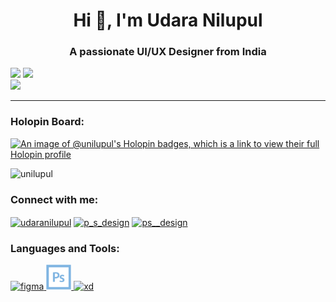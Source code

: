 <h1 align="center">Hi 👋, I'm Udara Nilupul</h1>
<h3 align="center">A passionate UI/UX Designer from India</h3>



<div>
  <img height="225" src="https://github-readme-stats.vercel.app/api?username=UNilupul&show_icons=true&theme=nord&include_all_commits=true&count_private=true"/>
  <img height="225" src="https://github-readme-stats.vercel.app/api/top-langs/?username=UNilupul&theme=nord&hide=jupyter%20notebook,hack"/></br>
  <img height="225" src="https://streak-stats.demolab.com?user=UNilupul&theme=nord&mode=weekly"/>
</div>

--- 

<h3 align="left">Holopin Board:</h3>

[![An image of @unilupul's Holopin badges, which is a link to view their full Holopin profile](https://holopin.me/unilupul)](https://holopin.io/@unilupul)

<p align="left"> <img src="https://komarev.com/ghpvc/?username=unilupul&label=Profile%20views&color=0e75b6&style=flat" alt="unilupul" /> </p>


<h3 align="left">Connect with me:</h3>
<p align="left">
<a href="https://linkedin.com/in/udaranilupul" target="blank"><img align="center" src="https://raw.githubusercontent.com/rahuldkjain/github-profile-readme-generator/master/src/images/icons/Social/linked-in-alt.svg" alt="udaranilupul" height="30" width="40" /></a>
<a href="https://instagram.com/p_s_design" target="blank"><img align="center" src="https://raw.githubusercontent.com/rahuldkjain/github-profile-readme-generator/master/src/images/icons/Social/instagram.svg" alt="p_s_design" height="30" width="40" /></a>
<a href="https://www.behance.net/ps__design" target="blank"><img align="center" src="https://raw.githubusercontent.com/rahuldkjain/github-profile-readme-generator/master/src/images/icons/Social/behance.svg" alt="ps__design" height="30" width="40" /></a>
</p>

<h3 align="left">Languages and Tools:</h3>
<p align="left"> <a href="https://www.figma.com/" target="_blank" rel="noreferrer"> <img src="https://www.vectorlogo.zone/logos/figma/figma-icon.svg" alt="figma" width="40" height="40"/> </a> <a href="https://www.photoshop.com/en" target="_blank" rel="noreferrer"> <img src="https://raw.githubusercontent.com/devicons/devicon/master/icons/photoshop/photoshop-line.svg" alt="photoshop" width="40" height="40"/> </a> <a href="https://www.adobe.com/products/xd.html" target="_blank" rel="noreferrer"> <img src="https://cdn.worldvectorlogo.com/logos/adobe-xd.svg" alt="xd" width="40" height="40"/> </a> </p>